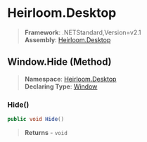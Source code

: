 # Heirloom.Desktop

> **Framework**: .NETStandard,Version=v2.1  
> **Assembly**: [Heirloom.Desktop][0]

## Window.Hide (Method)

> **Namespace**: [Heirloom.Desktop][0]  
> **Declaring Type**: [Window][1]

### Hide()

```cs
public void Hide()
```

> **Returns** - `void`

[0]: ../../../Heirloom.Desktop.md
[1]: ../Window.md
